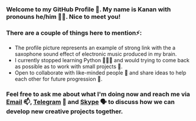 ### Welcome to my GitHub Profile 🙂. My name is Kanan with pronouns he/him 👨🏻. Nice to meet you!
### There are a couple of things here to mention⚡:

- The profile picture represents an example of strong link with the a saxophone sound effect of electronic music produced in my brain.
- I currently stopped learning Python 👨🏻‍💻 and would trying to come back as possible as to work with small projects 🔭.
- Open to collaborate with like-minded people 👯 and share ideas to help each other for future progression 🌱.

### Feel free to ask me about what I'm doing now and reach me via [Email](mailto:kanansnote@gmail.com) 📫, [Telegram](https://t.me/kanansnote) 💬 and [Skype](https://join.skype.com/invite/F3ix8zp5tSBy) 🗣️ to discuss how we can develop new creative projects together.
